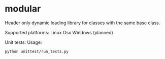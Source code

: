 # modular
Header only dynamic loading library for classes with the same base class.

Supported platforms:
Linux
Osx
Windows (planned)

Unit tests:
Usage:
```
python unittest/run_tests.py
```
